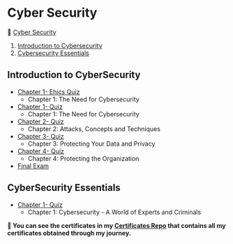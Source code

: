 # Cyber Security


 🔶 <a href="https://github.com/ShafayetB/CCNA-Cisco-Certified-Network-Associate/tree/master/Cyber-Security">Cyber Security </a>

1. [Introduction to Cybersecurity](https://github.com/ShafayetB/CCNA-Cisco-Certified-Network-Associate/tree/master/Cyber-Security/Introduction%20to%20CyberSecurity)
1. [Cybersecurity Essentials](https://github.com/ShafayetB/CCNA-Cisco-Certified-Network-Associate/tree/master/Cyber-Security/Cybersecurity%20Essentials)



## Introduction to CyberSecurity

- [Chapter 1- Ehics Quiz](https://github.com/ShafayetB/CCNA-Cisco-Certified-Network-Associate/tree/master/Cyber-Security/Introduction%20to%20CyberSecurity/Quizzes)
  - Chapter 1: The Need for Cybersecurity
- [Chapter 1- Quiz](https://github.com/ShafayetB/CCNA-Cisco-Certified-Network-Associate/tree/master/Cyber-Security/Introduction%20to%20CyberSecurity/Quizzes)
  - Chapter 1: The Need for Cybersecurity
- [Chapter 2- Quiz](https://github.com/ShafayetB/CCNA-Cisco-Certified-Network-Associate/tree/master/Cyber-Security/Introduction%20to%20CyberSecurity/Quizzes)
  - Chapter 2: Attacks, Concepts and Techniques
- [Chapter 3- Quiz](https://github.com/ShafayetB/CCNA-Cisco-Certified-Network-Associate/tree/master/Cyber-Security/Introduction%20to%20CyberSecurity/Quizzes)
  - Chapter 3: Protecting Your Data and Privacy
- [Chapter 4- Quiz](https://github.com/ShafayetB/CCNA-Cisco-Certified-Network-Associate/tree/master/Cyber-Security/Introduction%20to%20CyberSecurity/Quizzes)
  - Chapter 4: Protecting the Organization
- [Final Exam](https://github.com/ShafayetB/CCNA-Cisco-Certified-Network-Associate/tree/master/Cyber-Security/Introduction%20to%20CyberSecurity/Final%20Exam)
  
## CyberSecurity Essentials

- [Chapter 1- Quiz](https://github.com/ShafayetB/CCNA-Cisco-Certified-Network-Associate/tree/master/Cyber-Security/Cybersecurity%20Essentials/Quizzes)
  - Chapter 1: Cybersecurity - A World of Experts and Criminals



<strong><p>🔷 You can see the certificates in my <a href="https://github.com/ShafayetB/Certificates">Certificates Repo</a> that contains all my certificates obtained through my journey.</strong></p><br>
